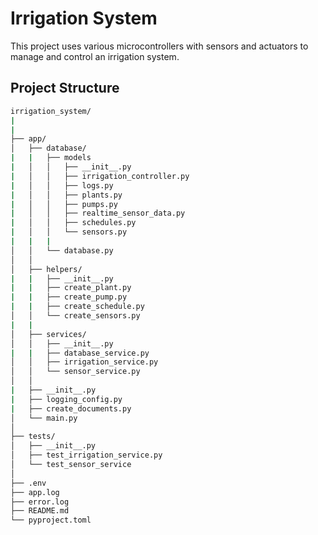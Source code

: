 # Irrigation System

This project uses various microcontrollers with sensors and actuators to manage and control an irrigation system.

## Project Structure
```bash
irrigation_system/
|
|
├── app/
│   ├── database/
|   |   ├── models
|   │   │   ├── __init__.py
|   │   │   ├── irrigation_controller.py
|   │   │   ├── logs.py
|   │   │   ├── plants.py
|   │   │   ├── pumps.py
|   │   │   ├── realtime_sensor_data.py
|   │   │   ├── schedules.py
|   │   │   └── sensors.py
|   |   |
│   │   └── database.py
│   │
│   ├── helpers/
|   |   ├── __init__.py
|   |   ├── create_plant.py
|   |   ├── create_pump.py
|   |   ├── create_schedule.py
│   │   └── create_sensors.py
|   |
│   ├── services/
│   │   ├── __init__.py
|   |   ├── database_service.py
│   │   ├── irrigation_service.py
│   │   └── sensor_service.py
│   │
|   ├── __init__.py
|   ├── logging_config.py
|   ├── create_documents.py
│   └── main.py
│
├── tests/
│   ├── __init__.py
│   ├── test_irrigation_service.py
│   └── test_sensor_service
│
├── .env
├── app.log
├── error.log
├── README.md
└── pyproject.toml
```
